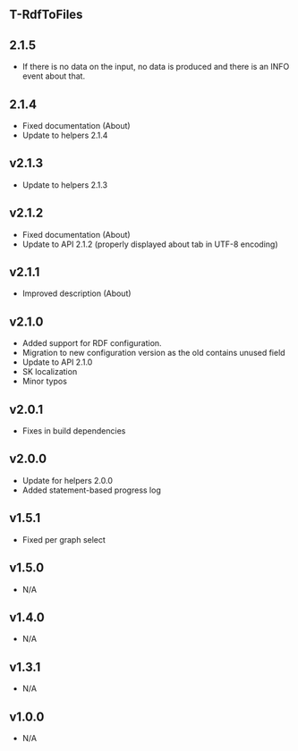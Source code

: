 T-RdfToFiles
----------

2.1.5
---
* If there is no data on the input, no data is produced and there is an INFO event about that.

2.1.4
---
* Fixed documentation (About)
* Update to helpers 2.1.4

v2.1.3
---
* Update to helpers 2.1.3

v2.1.2
---
* Fixed documentation (About)
* Update to API 2.1.2 (properly displayed about tab in UTF-8 encoding)

v2.1.1
---
* Improved description (About)

v2.1.0
---
* Added support for RDF configuration.
* Migration to new configuration version as the old contains unused field
* Update to API 2.1.0
* SK localization
* Minor typos

v2.0.1
---
* Fixes in build dependencies

v2.0.0
---
* Update for helpers 2.0.0
* Added statement-based progress log

v1.5.1
---
* Fixed per graph select

v1.5.0
---
* N/A

v1.4.0
---
* N/A

v1.3.1
---
* N/A

v1.0.0
---
* N/A
